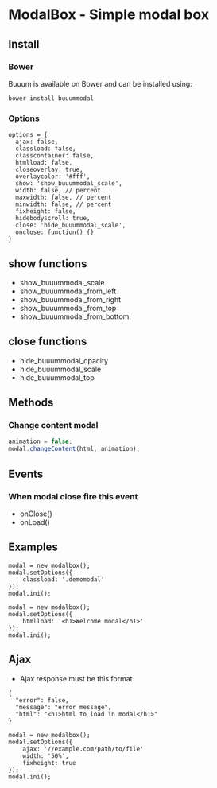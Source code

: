 ModalBox - Simple modal box
===========================

## Install

### Bower

Buuum is available on Bower and can be installed using:

```
bower install buuummodal
```

### Options

```
options = {
  ajax: false,
  classload: false,
  classcontainer: false,
  htmlload: false,
  closeoverlay: true,
  overlaycolor: '#fff',
  show: 'show_buuummodal_scale',
  width: false, // percent
  maxwidth: false, // percent
  minwidth: false, // percent
  fixheight: false,
  hidebodyscroll: true,
  close: 'hide_buuummodal_scale',
  onclose: function() {}
}
```

## show functions

* show_buuummodal_scale
* show_buuummodal_from_left
* show_buuummodal_from_right
* show_buuummodal_from_top
* show_buuummodal_from_bottom

## close functions

* hide_buuummodal_opacity
* hide_buuummodal_scale
* hide_buuummodal_top

## Methods
### Change content modal
```js
animation = false;
modal.changeContent(html, animation);
```

## Events
### When modal close fire this event
* onClose()
* onLoad()

## Examples

```
modal = new modalbox();
modal.setOptions({
    classload: '.demomodal'
});
modal.ini();
```

```
modal = new modalbox();
modal.setOptions({
    htmlload: '<h1>Welcome modal</h1>'
});
modal.ini();
```

## Ajax
* Ajax response must be this format

```
{
  "error": false,
  "message": "error message",
  "html": "<h1>html to load in modal</h1>"
}
```

```
modal = new modalbox();
modal.setOptions({
    ajax: '//example.com/path/to/file'
    width: '50%',
    fixheight: true
});
modal.ini();
```

